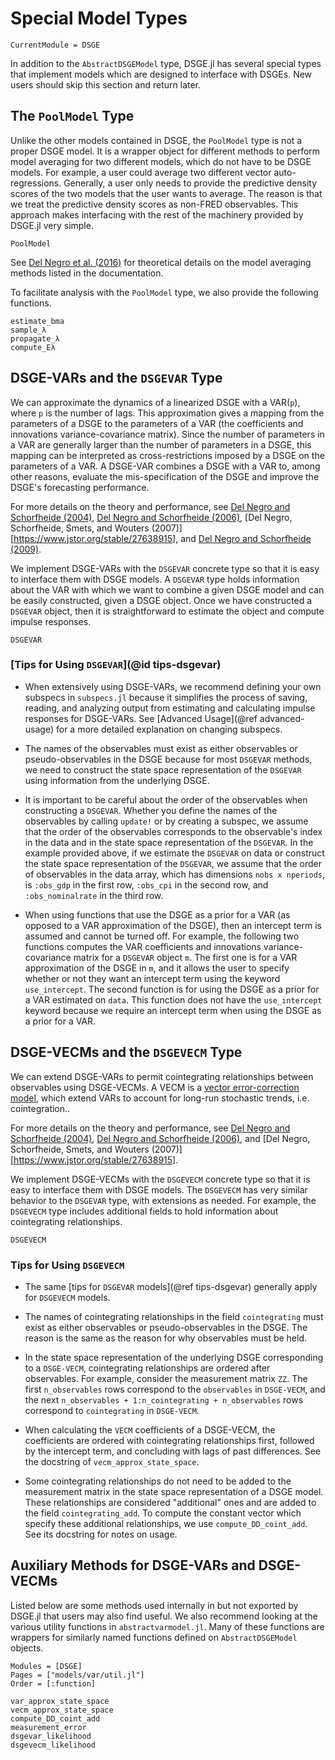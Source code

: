# Special Model Types

```@meta
CurrentModule = DSGE
```

In addition to the `AbstractDSGEModel` type, DSGE.jl has several special types that implement
models which are designed to interface with DSGEs. New users should skip this section and return later.

## The `PoolModel` Type
Unlike the other models contained in DSGE, the `PoolModel` type is not a proper DSGE model.
It is a wrapper object for different methods to perform model averaging for two different models,
which do not have to be DSGE models.
For example, a user could average two different vector auto-regressions.
Generally, a user only needs to provide the predictive density scores
of the two models that the user wants to average. The reason is that we
treat the predictive density scores as non-FRED observables. This approach
makes interfacing with the rest of the machinery provided by DSGE.jl very simple.

```@docs
PoolModel
```

See [Del Negro et al. (2016)](https://www.sciencedirect.com/science/article/pii/S0304407616300094#f000005) for theoretical details on the model averaging methods listed in the documentation.

To facilitate analysis with the `PoolModel` type, we also provide the following functions.
```@docs
estimate_bma
sample_λ
propagate_λ
compute_Eλ
```

## DSGE-VARs and the `DSGEVAR` Type

We can approximate the dynamics of a linearized DSGE with a VAR(``p``), where ``p`` is the
number of lags. This approximation gives a mapping from the parameters of a DSGE
to the parameters of a VAR (the coefficients and innovations variance-covariance matrix).
Since the number of parameters in a VAR are generally larger than the number of
parameters in a DSGE, this mapping can be interpreted as cross-restrictions
imposed by a DSGE on the parameters of a VAR. A DSGE-VAR combines a DSGE with a VAR
to, among other reasons, evaluate the mis-specification of the DSGE and improve
the DSGE's forecasting performance.

For more details on the theory and performance, see
[Del Negro and Schorfheide (2004)](https://onlinelibrary.wiley.com/doi/full/10.1111/j.1468-2354.2004.00139.x),
[Del Negro and Schorfheide (2006)](https://www.newyorkfed.org/medialibrary/media/research/economists/delnegro/erq206_delnegro.pdf),
[Del Negro, Schorfheide, Smets, and Wouters (2007)][https://www.jstor.org/stable/27638915], and
[Del Negro and Schorfheide (2009)](https://www.aeaweb.org/articles?id=10.1257/aer.99.4.1415).

We implement DSGE-VARs with the `DSGEVAR` concrete type so that it is easy to interface them with DSGE models. A `DSGEVAR` type
holds information about the VAR with which we want to combine a given DSGE model and can be easily constructed, given a DSGE object. Once we have constructed a `DSGEVAR` object, then it is straightforward to estimate the object and compute impulse responses.

```@docs
DSGEVAR
```

### [Tips for Using `DSGEVAR`](@id tips-dsgevar)

* When extensively using DSGE-VARs, we recommend defining your own subspecs in
  `subspecs.jl` because it simplifies the process of saving, reading, and analyzing
  output from estimating and calculating impulse responses for DSGE-VARs.
  See [Advanced Usage](@ref advanced-usage) for a more detailed explanation on changing subspecs.

* The names of the observables must exist as either observables
  or pseudo-observables in the DSGE because for most
  `DSGEVAR` methods, we need to construct the state space
  representation of the `DSGEVAR` using information from
  the underlying DSGE.

* It is important to be careful about the order of the
  observables when constructing a `DSGEVAR`. Whether you define
  the names of the observables by calling `update!` or
  by creating a subspec, we assume that the order of the observables
  corresponds to the observable's index in the data and
  in the state space representation of the `DSGEVAR`. In the example
  provided above, if we estimate the `DSGEVAR` on data
  or construct the state space representation of the `DSGEVAR`,
  we assume that the order of observables in the data array,
  which has dimensions `nobs x nperiods`, is `:obs_gdp`
  in the first row, `:obs_cpi` in the second row, and
  `:obs_nominalrate` in the third row.

* When using functions that use the DSGE as a prior for a VAR (as opposed to
  a VAR approximation of the DSGE), then an intercept term is assumed and cannot
  be turned off. For example, the following two functions computes the VAR coefficients
  and innovations variance-covariance matrix for a `DSGEVAR` object `m`.
  The first one is for a VAR approximation of the DSGE in `m`,
  and it allows the user to specify whether or not they want an intercept term
  using the keyword `use_intercept`. The second function is for using the DSGE
  as a prior for a VAR estimated on `data`. This function does not have the
  `use_intercept` keyword because we require an intercept term when using
  the DSGE as a prior for a VAR.

## DSGE-VECMs and the `DSGEVECM` Type

We can extend DSGE-VARs to permit cointegrating relationships between observables
using DSGE-VECMs. A VECM is a [vector error-correction model](https://en.wikipedia.org/wiki/Error_correction_model),
which extend VARs to account for long-run stochastic trends, i.e. cointegration..

For more details on the theory and performance, see
[Del Negro and Schorfheide (2004)](https://onlinelibrary.wiley.com/doi/full/10.1111/j.1468-2354.2004.00139.x),
[Del Negro and Schorfheide (2006)](https://www.newyorkfed.org/medialibrary/media/research/economists/delnegro/erq206_delnegro.pdf), and
[Del Negro, Schorfheide, Smets, and Wouters (2007)][https://www.jstor.org/stable/27638915].

We implement DSGE-VECMs with the `DSGEVECM` concrete type so that it is easy to interface them with DSGE models. The `DSGEVECM`
has very similar behavior to the `DSGEVAR` type, with extensions as needed. For example, the `DSGEVECM` type includes additional fields
to hold information about cointegrating relationships.

```@docs
DSGEVECM
```

### Tips for Using `DSGEVECM`

* The same [tips for `DSGEVAR` models](@ref tips-dsgevar) generally apply for `DSGEVECM` models.

* The names of cointegrating relationships in the field `cointegrating`
  must exist as either observables or pseudo-observables in the DSGE. The reason is
  the same as the reason for why observables must be held.

* In the state space representation of the underlying DSGE corresponding to
  a `DSGE-VECM`, cointegrating relationships are ordered after observables. For example,
  consider the measurement matrix `ZZ`. The first `n_observables` rows correspond to
  the `observables` in `DSGE-VECM`, and the next
  `n_observables + 1:n_cointegrating + n_observables` rows correspond to
  `cointegrating` in `DSGE-VECM`.

* When calculating the `VECM` coefficients of a DSGE-VECM,
  the coefficients are ordered with cointegrating relationships first, followed by
  the intercept term, and concluding with lags of past differences. See the
  docstring of `vecm_approx_state_space`.

* Some cointegrating relationships do not need to be added to the measurement matrix
  in the state space representation of a DSGE model. These relationships are considered
  "additional" ones and are added to the field `cointegrating_add`. To compute the constant
  vector which specify these additional relationships, we use `compute_DD_coint_add`.
  See its docstring for notes on usage.

## Auxiliary Methods for DSGE-VARs and DSGE-VECMs
Listed below are some methods used internally in but not exported by DSGE.jl
that users may also find useful. We also recommend looking at the various utility
functions in `abstractvarmodel.jl`. Many of these functions are wrappers for similarly
named functions defined on `AbstractDSGEModel` objects.

```@autodocs
Modules = [DSGE]
Pages = ["models/var/util.jl"]
Order = [:function]
```
```@docs
var_approx_state_space
vecm_approx_state_space
compute_DD_coint_add
measurement_error
dsgevar_likelihood
dsgevecm_likelihood
```
